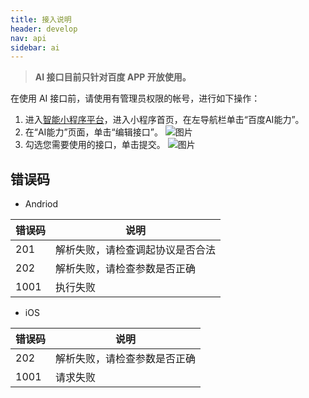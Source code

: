 ```yaml
---
title: 接入说明
header: develop
nav: api
sidebar: ai
---
```


> **AI 接口目前只针对百度 APP 开放使用。**

在使用 AI 接口前，请使用有管理员权限的帐号，进行如下操作：


1. 进入<a href="https://smartprogram.baidu.com/mappconsole/main/apps">智能小程序平台</a>，进入小程序首页，在左导航栏单击“百度AI能力”。
2. 在“AI能力”页面，单击“编辑接口”。
![图片](../../../../img/api/ai/ai01.png)
3. 勾选您需要使用的接口，单击提交。
![图片](https://b.bdstatic.com/searchbox/icms/searchbox/img/ai2020.png)


 ## 错误码



* Andriod

|错误码|说明|
|--|--|
|201|解析失败，请检查调起协议是否合法|
|202|解析失败，请检查参数是否正确|
|1001|执行失败|

* iOS

|错误码|说明|
|--|--|
|202|解析失败，请检查参数是否正确 |
|1001|请求失败|